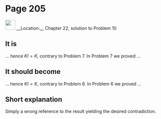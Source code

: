# Page 205

<img src="../../pictures/correction_yellow.svg" width="32px"/>
__Location:__ Chapter 22, solution to Problem 10

## It is

... hence $KI=K$, contrary to Problem 7. In Problem 7 we proved ...

## It should become

... hence $KI=K$, contrary to Problem 6. In Problem 6 we proved ...

## Short explanation

Simply a wrong reference to the result yielding the desired contradiction.

